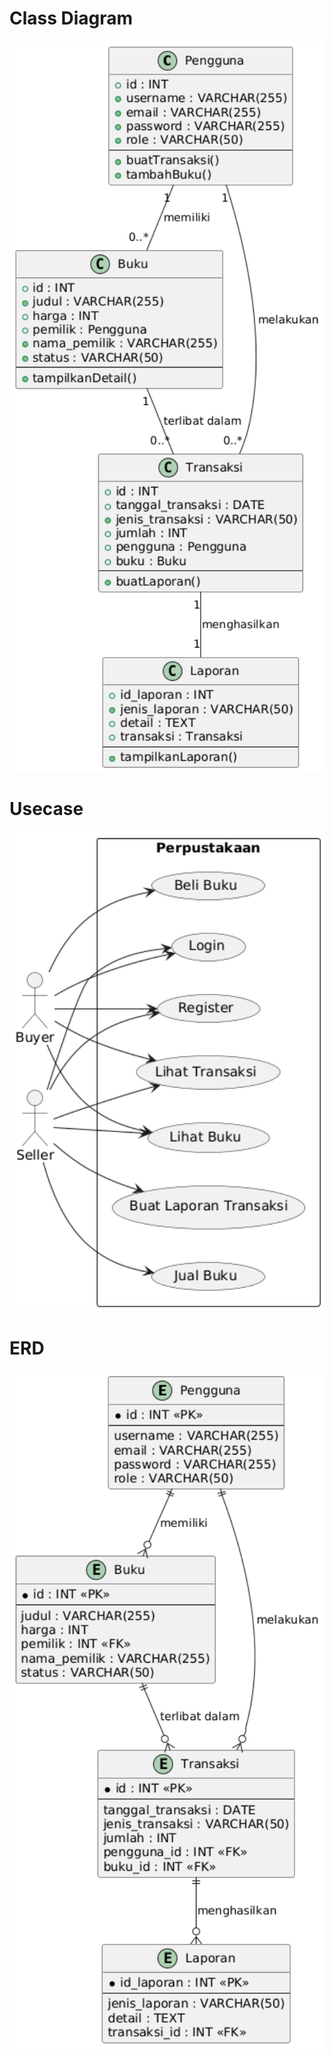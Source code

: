 <h1>Class Diagram</h1>
<img width="700px" src="https://github.com/Faathir81/Kelompok-1/blob/master/img/Class-diagram.png"/>

<h1>Usecase</h1>
<img width="700px" src="https://github.com/Faathir81/Kelompok-1/blob/master/img/Use-case.png"/>

<h1>ERD</h1>
<img width="700px" src="https://github.com/Faathir81/Kelompok-1/blob/master/img/ERD.png"/>
